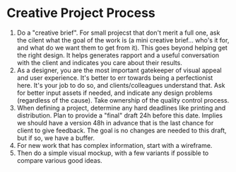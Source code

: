 
# Creative Project Process

1. Do a "creative brief". For small projecst that don't merit a full one, ask the cilent what the goal of the work is (a mini creative brief... who's it for, and what do we want them to get from it). This goes beyond helping get the right design. It helps generates rapport and a useful conversation with the client and indicates you care about their results.
2. As a designer, you are the most important gatekeeper of visual appeal and user experience. It's better to err towards being a perfectionist here. It's your job to do so, and clients/colleagues understand that. Ask for better input assets if needed, and indicate any design problems (regardless of the cause). Take ownership of the quality control process.
3. When defining a project, determine any hard deadlines like printing and distribution. Plan to provide a "final" draft 24h before this date. Implies we should have a version 48h in advance that is the last chance for client to give feedback. The goal is no changes are needed to this draft, but if so, we have a buffer.
4. For new work that has complex information, start with a wireframe.
5. Then do a simple visual mockup, with a few variants if possible to compare various good ideas.
